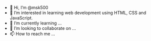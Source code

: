 - 👋 Hi, I’m @msk500
- 👀 I’m interested in learning web development using HTML, CSS and JavaScript.
- 🌱 I’m currently learning ...
- 💞️ I’m looking to collaborate on ...
- 📫 How to reach me ...

<!---
msk500/msk500 is a ✨ special ✨ repository because its `README.md` (this file) appears on your GitHub profile.
You can click the Preview link to take a look at your changes.
--->
